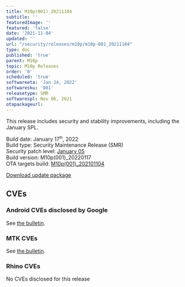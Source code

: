 ```yaml
---
title: M10p(001)_20211104
subtitle: ''
featuredImage: ''
featured: 'false'
date: '2021-11-04'
updated: ''
url: "/security/releases/m10p/m10p-001_20211104"
type: doc
published: 'true'
parent: M10p
topic: M10p Releases
order: '0'
scheduled: 'true'
softwareeta: 'Jan 24, 2022'
softwaresku: '001'
releasetype: SMR
softwarespl: Nov 06, 2021
otapackageurl:
---
```


This release includes security and stability improvements, including the January SPL.

Build date: January 17<sup><small>th</small></sup>, 2022  
Build type: Security Maintenance Release (SMR)  
Security patch level: [January 05](https://source.android.com/security/bulletin/2021-11-01)  
Build version: M10p(001)_20220117  
OTA targets build: [M10p(001)_202101104](/security/releases/m10p/m10p-001_20211104)

<i class="far fa-cloud-download-alt"></i> [Download update package](#)

## CVEs
### Android CVEs disclosed by Google

See [the bulletin](https://source.android.com/security/bulletin/2022-01-01).

### MTK CVEs

See [the bulletin](https://source.android.com/security/bulletin/2022-01-01#mediatek-components).

### Rhino CVEs
No CVEs disclosed for this release

